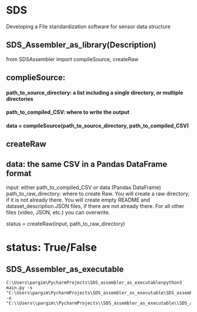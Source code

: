 # SDS
Developing a File standardization software for sensor data structure

## SDS_Assembler_as_library(Description)

from SDSAssembler import compileSource, createRaw 
## complieSource:

#### path_to_source_directory: a list including a single directory, or multiple directories 
#### path_to_compiled_CSV: where to write the output 
#### data = compileSource(path_to_source_directory, path_to_compiled_CSV) 

## createRaw
## data: the same CSV in a Pandas DataFrame format  
input: either path_to_compiled_CSV or data (Pandas DataFrame) 
path_to_raw_directory: where to create Raw. You will create a raw directory, if it is not already there. You will create empty README and dataset_description.JSON files, if there are not already there. For all other files (video, JSON, etc.) you can overwrite.  

status = createRaw(input, path_to_raw_directory) 

# status: True/False 


## SDS_Assembler_as_executable

```
C:\Users\pargim\PycharmProjects\SDS_assembler_as_executable>python3 main.py -s "C:\Users\pargim\PycharmProjects\SDS_assembler_as_executable\SDS_assembler\source_details_doc.txt" -o "C:\\Users\\pargim\\PycharmProjects\\SDS_assembler_as_executable\\SDS_assembler\\testo_new_executable_updated_1.csv"

```

